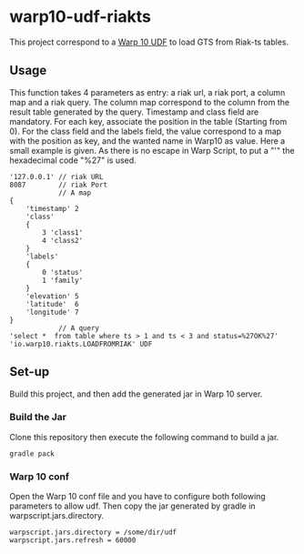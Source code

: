 # warp10-udf-riakts
This project correspond to a [Warp 10 UDF](http://www.warp10.io/reference/miscellaneous/UDF/#sidebar) to load GTS from Riak-ts tables.

## Usage
This function takes 4 parameters as entry: a riak url, a riak port, a column map and a riak query.
The column map correspond to the column from the result table generated by the query. Timestamp and class field are mandatory. 
For each key, associate the position in the table (Starting from 0). 
For the class field and the labels field, the value correspond to a map with the position as key, and the wanted name in Warp10 as value.
Here a small example is given. As there is no escape in Warp Script, to put a "'" the hexadecimal code "%27" is used.
```
'127.0.0.1' // riak URL 
8087        // riak Port
            // A map
{
    'timestamp' 2
    'class' 
    {
        3 'class1'
        4 'class2'
    }
    'labels'
    {
        0 'status'
        1 'family'
    }
    'elevation' 5
    'latitude'  6
    'longitude' 7
}
            // A query
'select *  from table where ts > 1 and ts < 3 and status=%27OK%27'
'io.warp10.riakts.LOADFROMRIAK' UDF
```


## Set-up 
Build this project, and then add the generated jar in Warp 10 server.

### Build the Jar ###
Clone this repository then execute the following command to build a jar.
```
gradle pack
```

### Warp 10 conf
Open the Warp 10 conf file and you have to configure both following parameters to allow udf. Then copy the jar generated by gradle in warpscript.jars.directory.
```
warpscript.jars.directory = /some/dir/udf
warpscript.jars.refresh = 60000
```
